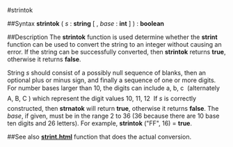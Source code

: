 
#strintok

##Syntax
**strintok** ( _s_ : **string** [ , _base_ : **int** ] ) : **boolean**


##Description
The **strintok** function is used determine whether the **strint** function can be used to convert the string to an integer without causing an error. If the string can be successfully converted, then **strintok** returns **true**, otherwise it returns **false**.

String _s_ should consist of a possibly null sequence of blanks, then an optional plus or minus sign, and finally a sequence of one or more digits. For number bases larger than 10, the digits can include a, b, c &#133; (alternately A, B, C &#133;) which represent the digit values 10, 11, 12 &#133; If _s_ is correctly constructed, then **strnatok** will return **true**, otherwise it returns **false**. The _base_, if given, must be in the range 2 to 36 (36 because there are 10 base ten digits and 26 letters). For example, **strintok** ("FF", 16) = **true**.


##See also
**[strint.html](strint)** function that does the actual conversion.

